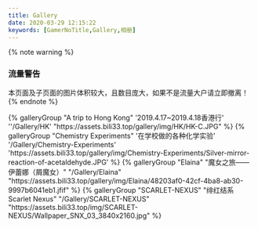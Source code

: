 ```yaml
---
title: Gallery
date: 2020-03-29 12:15:22
keywords: [GamerNoTitle,Gallery,相册]
---
```

{% note warning %}
###  流量警告
本页面及子页面的图片体积较大，且数目庞大，如果不是流量大户请立即撤离！
{% endnote %}

<div class="gallery-group-main">
    {% galleryGroup "A trip to Hong Kong" '2019.4.17~2019.4.18香港行' ''/Gallery/HK' "https://assets.bili33.top/gallery/img/HK/HK-C.JPG" %}
    {% galleryGroup "Chemistry Experiments" '在学校做的各种化学实验' '/Gallery/Chemistry-Experiments' 'https://assets.bili33.top/gallery/img/Chemistry-Experiments/Silver-mirror-reaction-of-acetaldehyde.JPG' %}
    {% galleryGroup "Elaina" "魔女之旅——伊蕾娜（屑魔女）" "/Gallery/Elaina" "https://assets.bili33.top/gallery/img/Elaina/48203af0-42cf-4ba8-ab30-9997b6041eb1.jfif" %}
    {% galleryGroup "SCARLET-NEXUS" "绯红结系 Scarlet Nexus" "/Gallery/SCARLET-NEXUS" "https://assets.bili33.top/img/SCARLET-NEXUS/Wallpaper_SNX_03_3840x2160.jpg" %}
</div>


